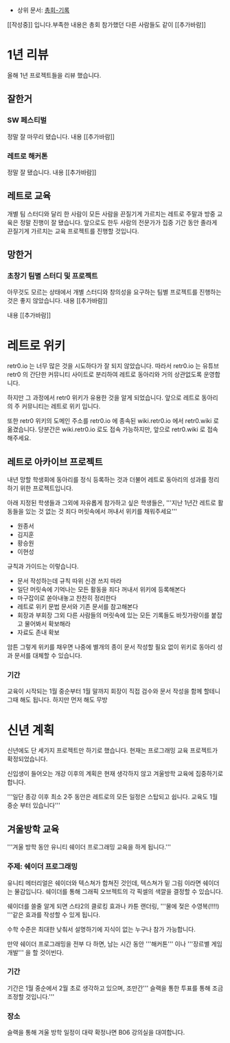 <!-- TITLE: 2017 년 12 월 21 일 -->
<!-- SUBTITLE: 2017년 12월 21일 총회 기록입니다.-->

* 상위 문서: [총회-기록](/총회-기록)

[[작성중]] 입니다.부족한 내용은 총회 참가했던 다른 사람들도 같이 [[추가바람]]
# 1년 리뷰

올해 1년 프로젝트들을 리뷰 했습니다.

## 잘한거
### SW 페스티벌

정말 잘 마무리 됐습니다. 내용 [[추가바람]]


### 레트로 해커톤

정말 잘 됐습니다. 내용 [[추가바람]]


## 레트로 교육

개별 팀 스터디와 달리 한 사람이 모든 사람을 끈질기게 가르치는 레트로 주말과 방중 교육은 정말 진행이 잘 됐습니다. 
앞으로도 한두 사람의 전문가가 집중 기간 동안 졸라게 끈질기게 가르치는 교육 프로젝트를 진행할 것입니다.

## 망한거
### 초창기 팀별 스터디 및 프로젝트

아무것도 모르는 상태에서 개별 스터디와 창의성을 요구하는 팀별 프로젝트를 진행하는 것은 좋지 않았습니다.  내용 [[추가바람]]


 내용 [[추가바람]]

# 레트로 위키

retr0.io 는 너무 많은 것을 시도하다가 잘 되지 않았습니다.
따라서 retr0.io 는 유튜브 retr0 의 간단한 커뮤니티 사이트로 분리하여 레트로 동아리와 거의 상관없도록 운영합니다.

하지만 그 과정에서 retr0 위키가 유용한 것을 알게 되었습니다.
앞으로 레트로 동아리의 주 커뮤니티는 레트로 위키 입니다.

또한 retr0 위키의 도메인 주소를 retr0.io 에 종속된 wiki.retr0.io 에서 retr0.wiki 로 옮겼습니다.
당분간은 wiki.retr0.io 로도 접속 가능하지만, 앞으로 retr0.wiki 로 접속해주세요.


## 레트로 아카이브 프로젝트

내년 망할 학생회에 동아리를 정식 등록하는 것과 더불어 레트로 동아리의 성과를 정리하기 위한 프로젝트입니다.

아래 지정된 학생들과 그외에 자유롭게 참가하고 싶은 학생들은, '''지난 1년간 레트로 활동들을 있는 것 없는 것 죄다 머릿속에서 꺼내서 위키를 채워주세요'''

 * 원종서
 * 김지훈
 * 황승원
 * 이현성

규칙과 가이드는 이렇습니다.
 * 문서 작성하는데 규칙 따위 신경 쓰지 마라
 * 일단 머릿속에 기억나는 모든 활동을 죄다 꺼내서 위키에 등록해본다
 * 마구잡이로 쏟아내놓고 찬찬히 정리한다
 * 레트로 위키 문법 문서와 기존 문서를 참고해본다
 * 회장과 부회장 그외 다른 사람들의 머릿속에 있는 모든 기록들도 바짓가랑이를 붙잡고 물어봐서 확보해라
 * 자료도 존내 확보

암튼 그렇게 위키를 채우면 나중에 별개의 종이 문서 작성할 필요 없이 위키로 동아리 성과 문서를 대체할 수 있습니다.

### 기간

교육이 시작되는 1월 중순부터 1월 말까지 회장이 직접 검수와 문서 작성을 함께 할테니 그때 해도 됩니다. 하지만 먼저 해도 무방


# 신년 계획

신년에도 단 세가지 프로젝트만 하기로 했습니다.
현재는 프로그래밍 교육 프로젝트가 확정되었습니다.

신입생이 들어오는 개강 이후의 계획은 현재 생각하지 않고 겨울방학 교육에 집중하기로 합니다.


'''일단 종강 이후 최소 2주 동안은 레트로의 모든 일정은 스탑되고 쉽니다. 교육도 1월 중순 부터 있습니다'''


## 겨울방학 교육

'''겨울 방학 동안 유니티 쉐이더 프로그래밍 교육을 하게 됩니다.'''

### 주제: 쉐이더 프로그래밍

유니티 메터리얼은 쉐이더와 텍스쳐가 합쳐진 것인데, 텍스쳐가 밑 그림 이라면 쉐이더는 물감입니다.
쉐이더를 통해 그래픽 오브젝트의 각 픽셀의 색깔을 결정할 수 있습니다.

쉐이더를 쓸줄 알게 되면 스타2의 클로킹 효과나 카툰 랜더링, '''물에 젖은 수영복(!!!!) '''같은 효과를 작성할 수 있게 됩니다.

수학 수준은 최대한 낮춰서 설명하기에 지식이 없는 누구나 참가 가능합니다.

만약 쉐이더 프로그래밍을 전부 다 하면, 남는 시간 동안 '''해커톤''' 이나 '''장르별 게임개발''' 을 할 것이빈다.


### 기간
기간은 1월 중순에서 2월 초로 생각하고 있으며, 조만간''' 슬랙을 통한 투표를 통해 조금 조정할 것입니다.'''

### 장소

슬랙을 통해 겨울 방학 일정이 대략 확정나면 B06 강의실을 대여합니다.